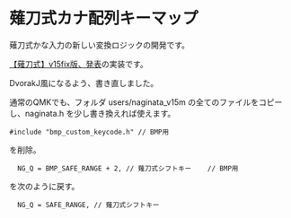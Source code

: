 # 薙刀式カナ配列キーマップ

薙刀式かな入力の新しい変換ロジックの開発です。

[【薙刀式】v15fix版、発表](http://oookaworks.seesaa.net/article/500180437.html#gsc.tab=0)の実装です。

DvorakJ風になるよう、書き直しました。

通常のQMKでも、フォルダ users/naginata_v15m の全てのファイルをコピーし、naginata.h を少し書き換えれば使えます。

```
#include "bmp_custom_keycode.h" // BMP用
```
を削除。

```
  NG_Q = BMP_SAFE_RANGE + 2, // 薙刀式シフトキー    // BMP用
```
を次のように戻す。
```
  NG_Q = SAFE_RANGE, // 薙刀式シフトキー
```
